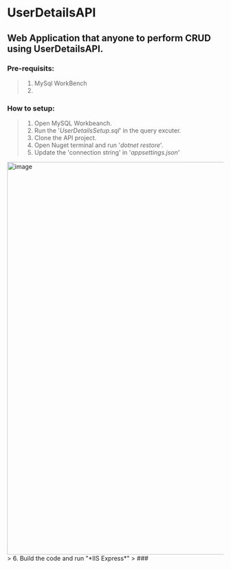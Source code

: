 # UserDetailsAPI

 ## Web Application that anyone to perform CRUD using UserDetailsAPI.

 ### Pre-requisits:
 >1. MySql WorkBench
> 2. 
 ### How to setup:
> 1. Open MySQL Workbeanch.
> 2. Run the '*UserDetailsSetup.sql*' in the query excuter.
> 3. Clone the API project.
> 4. Open Nuget terminal and run '*dotnet restore*'.
> 5. Update the 'connection string' in '*appsettings.json*'
<img width="914" alt="image" src="https://github.com/shiva466/UserDetailsAPI/assets/37341802/6b7afe6d-ebfc-4523-9ffc-2592893b3617">
> 6. Build the code and run "*IIS Express*"
>
###  
